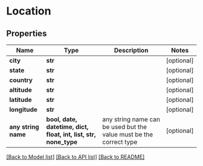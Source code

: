 # Location


## Properties
Name | Type | Description | Notes
------------ | ------------- | ------------- | -------------
**city** | **str** |  | [optional] 
**state** | **str** |  | [optional] 
**country** | **str** |  | [optional] 
**altitude** | **str** |  | [optional] 
**latitude** | **str** |  | [optional] 
**longitude** | **str** |  | [optional] 
**any string name** | **bool, date, datetime, dict, float, int, list, str, none_type** | any string name can be used but the value must be the correct type | [optional]

[[Back to Model list]](../README.md#documentation-for-models) [[Back to API list]](../README.md#documentation-for-api-endpoints) [[Back to README]](../README.md)


